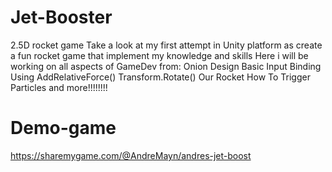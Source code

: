# Jet-Booster
2.5D rocket game
Take a look at my first attempt in Unity platform as create a fun rocket game that implement my knowledge and skills
Here i will be working on all aspects of GameDev
from:
Onion Design
Basic Input Binding
Using AddRelativeForce()
Transform.Rotate() Our Rocket
How To Trigger Particles
and more!!!!!!!!
# Demo-game
https://sharemygame.com/@AndreMayn/andres-jet-boost
